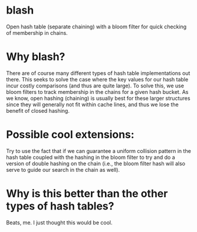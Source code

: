 # blash
Open hash table (separate chaining) with a bloom filter for quick checking of membership in chains.

# Why blash?
There are of course many different types of hash table implementations out
there. This seeks to solve the case where the key values for our hash table
incur costly comparisons (and thus are quite large). To solve this, we use
bloom filters to track membership in the chains for a given hash bucket. As
we know, open hashing (chaining) is usually best for these larger
structures since they will generally not fit within cache lines, and thus
we lose the benefit of closed hashing.

# Possible cool extensions:
Try to use the fact that if we can guarantee a uniform collision pattern in
the hash table coupled with the hashing in the bloom filter to try and do a
version of double hashing on the chain (i.e., the bloom filter hash will
also serve to guide our search in the chain as well).

# Why is this better than the other types of hash tables?
Beats, me. I just thought this would be cool.
